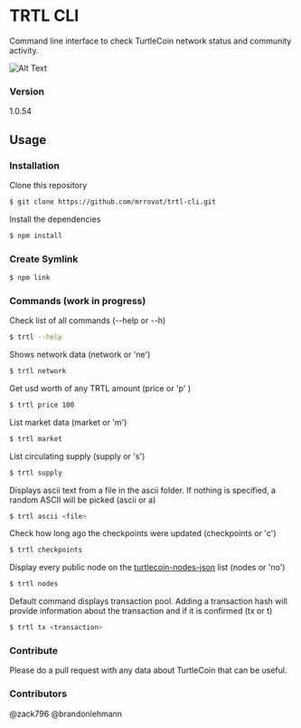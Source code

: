 # TRTL CLI

Command line interface to check TurtleCoin network status and community activity.

![Alt Text](https://media.giphy.com/media/8m7LEArtWVfHkuWpPV/giphy.gif)

### Version
1.0.54

## Usage

### Installation

Clone this repository

```sh
$ git clone https://github.com/mrrovot/trtl-cli.git
```

Install the dependencies

```sh
$ npm install
```

### Create Symlink

```sh
$ npm link
```

### Commands (work in progress)

Check list of all commands (--help or --h)
```sh
$ trtl --help
```

Shows network data (network or 'ne')
```sh
$ trtl network
```

Get usd worth of any TRTL amount (price <quantity> or 'p' <quantity>)
```sh
$ trtl price 100
```

List market data (market or 'm')
```sh
$ trtl market
```

List circulating supply (supply or 's')
```sh
$ trtl supply
```

Displays ascii text from a file in the ascii folder. If nothing is specified, a random ASCII will be picked (ascii or a)
```sh
$ trtl ascii <file>
```

Check how long ago the checkpoints were updated (checkpoints or 'c')
```sh
$ trtl checkpoints
```

Display every public node on the [turtlecoin-nodes-json](https://github.com/turtlecoin/turtlecoin-nodes-json) list (nodes or 'no')
```sh
$ trtl nodes
```

Default command displays transaction pool. Adding a transaction hash will provide information about the transaction and if it is confirmed (tx or t)
```sh
$ trtl tx <transaction>
```

### Contribute

Please do a pull request with any data about TurtleCoin that can be useful.

### Contributors

@zack796 @brandonlehmann
